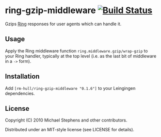 # ring-gzip-middleware [![Build Status](https://secure.travis-ci.org/rm-hull/ring-gzip-middleware.png)](http://travis-ci.org/rm-hull/ring-gzip-middleware)


Gzips [Ring](http://github.com/mmcgrana/ring) responses for user agents which can handle it.

## Usage

Apply the Ring middleware function `ring.middleware.gzip/wrap-gzip` to
your Ring handler, typically at the top level (i.e. as the last bit of
middleware in a `->` form).


## Installation

Add `[rm-hull/ring-gzip-middleware "0.1.6"]` to your Leingingen dependencies.

## License

Copyright (C) 2010 Michael Stephens and other contributors.

Distributed under an MIT-style license (see LICENSE for details).
